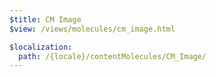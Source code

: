 ```yaml
---
$title: CM Image
$view: /views/molecules/cm_image.html

$localization:
  path: /{locale}/contentMolecules/CM_Image/
---
```

